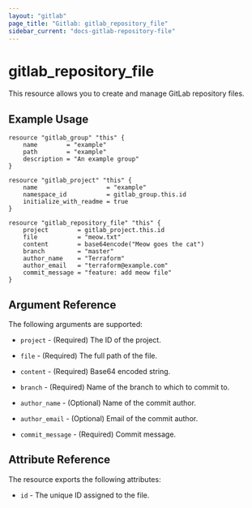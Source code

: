 ```yaml
---
layout: "gitlab"
page_title: "Gitlab: gitlab_repository_file"
sidebar_current: "docs-gitlab-repository-file"
---
```


# gitlab\_repository\_file

This resource allows you to create and manage GitLab repository files.

## Example Usage

```hcl
resource "gitlab_group" "this" {
    name        = "example"
    path        = "example"
    description = "An example group"
}

resource "gitlab_project" "this" {
    name                   = "example"
    namespace_id           = gitlab_group.this.id
    initialize_with_readme = true
}

resource "gitlab_repository_file" "this" {
    project        = gitlab_project.this.id
    file           = "meow.txt"
    content        = base64encode("Meow goes the cat")
    branch         = "master"
    author_name    = "Terraform"
    author_email   = "terraform@example.com"
    commit_message = "feature: add meow file"
}
```

## Argument Reference

The following arguments are supported:

* `project` - (Required) The ID of the project.

* `file` - (Required) The full path of the file.

* `content` - (Required) Base64 encoded string.

* `branch` - (Required) Name of the branch to which to commit to.

* `author_name` - (Optional) Name of the commit author.

* `author_email` - (Optional) Email of the commit author.

* `commit_message` - (Required) Commit message.

## Attribute Reference

The resource exports the following attributes:

* `id` - The unique ID assigned to the file.
